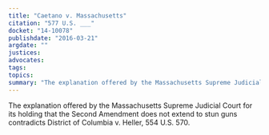 ```yaml
---
title: "Caetano v. Massachusetts"
citation: "577 U.S. ___"
docket: "14-10078"
publishdate: "2016-03-21"
argdate: ""
justices:
advocates:
tags:
topics:
summary: "The explanation offered by the Massachusetts Supreme Judicial Court for its holding that the Second Amendment does not extend to stun guns contradicts District of Columbia v. Heller, 554 U.S. 570."
---
```

The explanation offered by the Massachusetts Supreme Judicial Court for its holding that the Second Amendment does not extend to stun guns contradicts District of Columbia v. Heller, 554 U.S. 570.

